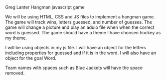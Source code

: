 Greg Lanter
Hangman javascript game

We will be using HTML, CSS and JS files to implement a hangman game.
The game will track wins, letters guessed, and number of guesses.
The game will change a picture and play an aduio file when when the correct word is guessed.
The game should have a theme I have choosen hockey as my theme. 

I will be using objects in my js file. I will have an object for the letters including properties for guessed and if it is in the word. I will also have an object for the goal Word.

Team names with spaces such as Blue Jackets will have the space removed.